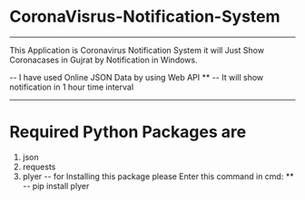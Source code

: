 # CoronaVisrus-Notification-System

*******************************************************
This Application is Coronavirus Notification System it 
will Just Show Coronacases in Gujrat by Notification in 
Windows. 

-- I have used Online JSON Data by using Web API
**
-- It will show notification in 1 hour time interval

********************************************************
# Required Python Packages are 
  1) json
  2) requests
  3) plyer
     -- for Installing this package please Enter this command in cmd: 
     **   
     -- pip install plyer

